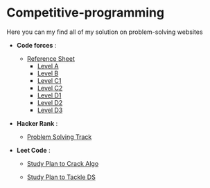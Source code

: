# Competitive-programming
Here you can my find all of my solution on problem-solving websites 

- **Code forces** :
  - [Reference Sheet](https://docs.google.com/spreadsheets/d/1iJZWP2nS_OB3kCTjq8L6TrJJ4o-5lhxDOyTaocSYc-k/edit)    
     - [Level A](https://github.com/Yasien99/Competitive-programming/tree/master/Code%20forces/Level%20A)
     - [Level B]()
     - [Level C1]()
     - [Level C2]()
     - [Level D1]()
     - [Level D2]()
     - [Level D3]()

- **Hacker Rank** :
  - [Problem Solving Track](https://www.hackerrank.com/domains/data-structures?filters%5Bstatus%5D%5B%5D=unsolved&badge_type=problem-solving)
  
- **Leet Code** :
  - [Study Plan to Crack Algo](https://leetcode.com/study-plan/algorithm/)

  - [Study Plan to Tackle DS](https://leetcode.com/study-plan/data-structure/)


